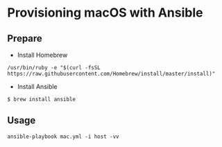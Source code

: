Provisioning macOS with Ansible
===============================

## Prepare

* Install Homebrew

```
/usr/bin/ruby -e "$(curl -fsSL https://raw.githubusercontent.com/Homebrew/install/master/install)"
```

* Install Ansible

```
$ brew install ansible
```

## Usage

```
ansible-playbook mac.yml -i host -vv
```
